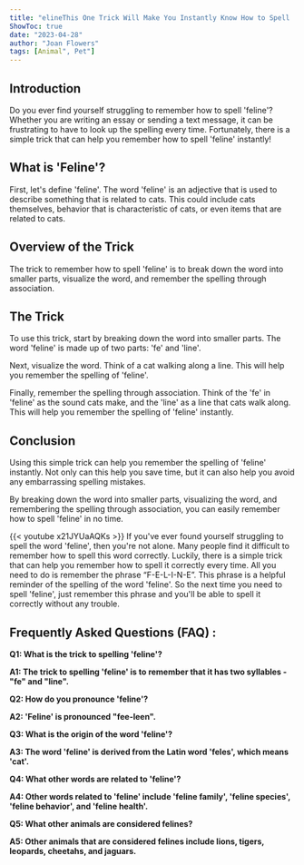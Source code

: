```yaml
---
title: "elineThis One Trick Will Make You Instantly Know How to Spell 'Feline'!"
ShowToc: true 
date: "2023-04-28"
author: "Joan Flowers" 
tags: [Animal", Pet"]
---
```

## Introduction
Do you ever find yourself struggling to remember how to spell 'feline'? Whether you are writing an essay or sending a text message, it can be frustrating to have to look up the spelling every time. Fortunately, there is a simple trick that can help you remember how to spell 'feline' instantly! 

## What is 'Feline'?
First, let's define 'feline'. The word 'feline' is an adjective that is used to describe something that is related to cats. This could include cats themselves, behavior that is characteristic of cats, or even items that are related to cats. 

## Overview of the Trick
The trick to remember how to spell 'feline' is to break down the word into smaller parts, visualize the word, and remember the spelling through association. 

## The Trick
To use this trick, start by breaking down the word into smaller parts. The word 'feline' is made up of two parts: 'fe' and 'line'. 

Next, visualize the word. Think of a cat walking along a line. This will help you remember the spelling of 'feline'. 

Finally, remember the spelling through association. Think of the 'fe' in 'feline' as the sound cats make, and the 'line' as a line that cats walk along. This will help you remember the spelling of 'feline' instantly. 

## Conclusion
Using this simple trick can help you remember the spelling of 'feline' instantly. Not only can this help you save time, but it can also help you avoid any embarrassing spelling mistakes. 

By breaking down the word into smaller parts, visualizing the word, and remembering the spelling through association, you can easily remember how to spell 'feline' in no time.

{{< youtube x21JYUaAQKs >}} 
If you've ever found yourself struggling to spell the word 'feline', then you're not alone. Many people find it difficult to remember how to spell this word correctly. Luckily, there is a simple trick that can help you remember how to spell it correctly every time. All you need to do is remember the phrase “F-E-L-I-N-E”. This phrase is a helpful reminder of the spelling of the word 'feline'. So the next time you need to spell 'feline', just remember this phrase and you'll be able to spell it correctly without any trouble.

## Frequently Asked Questions (FAQ) :
**Q1: What is the trick to spelling 'feline'?**

**A1: The trick to spelling 'feline' is to remember that it has two syllables - "fe" and "line".**

**Q2: How do you pronounce 'feline'?**

**A2: 'Feline' is pronounced "fee-leen".**

**Q3: What is the origin of the word 'feline'?**

**A3: The word 'feline' is derived from the Latin word 'feles', which means 'cat'.**

**Q4: What other words are related to 'feline'?**

**A4: Other words related to 'feline' include 'feline family', 'feline species', 'feline behavior', and 'feline health'.**

**Q5: What other animals are considered felines?**

**A5: Other animals that are considered felines include lions, tigers, leopards, cheetahs, and jaguars.**





